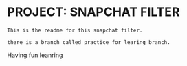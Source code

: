 # PROJECT: SNAPCHAT FILTER 

```
This is the readme for this snapchat filter.
```

```
there is a branch called practice for learing branch.
```

Having fun leanring